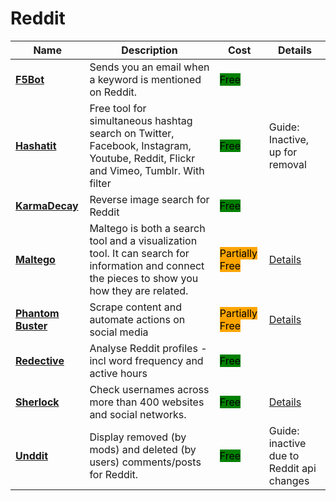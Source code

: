 # Reddit

| Name | Description | Cost | Details |
| --- | --- | --- | --- |
| [**F5Bot**](https://f5bot.com/) | Sends you an email when a keyword is mentioned on Reddit. | <mark style="background-color:green;">Free</mark> |  |
| [**Hashatit**](https://www.hashatit.com/) | Free tool for simultaneous hashtag search on Twitter, Facebook, Instagram, Youtube, Reddit, Flickr and Vimeo, Tumblr. With filter | <mark style="background-color:green;">Free</mark> | Guide: Inactive, up for removal  |
| [**KarmaDecay**](http://karmadecay.com/) | Reverse image search for Reddit | <mark style="background-color:green;">Free</mark> |  |
| [**Maltego**](https://www.maltego.com/) | Maltego is both a search tool and a visualization tool. It can search for information and connect the pieces to show you how they are related. | <mark style="background-color:orange;">Partially Free</mark> | [Details](../../tools/maltego/README.md) |
| [**Phantom Buster**](https://phantombuster.com) | Scrape content and automate actions on social media | <mark style="background-color:orange;">Partially Free</mark> | [Details](../../tools/phantom-buster/README.md) |
| [**Redective**](https://www.redective.com/) | Analyse Reddit profiles - incl word frequency and active hours | <mark style="background-color:green;">Free</mark> |  |
| [**Sherlock**](https://github.com/sherlock-project/sherlock) | Check usernames across more than 400 websites and social networks. | <mark style="background-color:green;">Free</mark> | [Details](../../tools/sherlock/README.md) |
| [**Unddit**](https://www.unddit.com/) | Display removed (by mods) and deleted (by users) comments/posts for Reddit. | <mark style="background-color:green;">Free</mark> | Guide: inactive due to Reddit api changes |